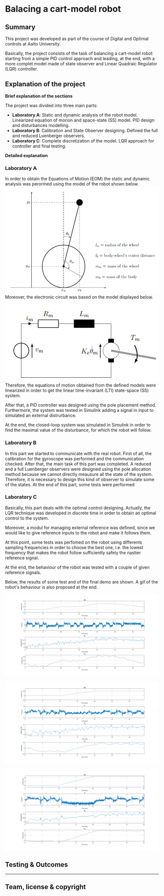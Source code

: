# Balacing a cart-model robot

## Summary

This project was developed as part of the course of Digital and Optimal controls at Aalto University.

Basically, the project consists of the task of balancing a cart-model robot starting from a simple PID control approach and leading, at the end, with a more complet model made of state observer and Linear Quadraic Regulator (LQR) controller.

## Explanation of the project

**Brief explanation of the sections**

The project was divided into three main parts:

- **Laboratory A**: Static and dynamic analysis of the robot model. Linearized equation of morion and space-state (SS) model. PID design and disturbances modelling.
- **Laboratory B**: Calibration and State Observer designing. Defined the full and reduced Luenberger observers.
- **Laboratory C**: Complete discretization of the model. LQR approach for controller and final testing.

**Detailed explanation**

### Laboratory A

In order to obtain the Equations of Motion (EOM) the static and dynamic analysis was perormed using the model of the robot shown below.
![Model of the robot ](/images/image_4_readme/model_robot.png)
Moreover, the electronic circuit was based on the model displayed below.
![Model of the robot ](/images/image_4_readme/model_circuit.png)
Therefore, the equations of motion obtained from the defined models were linearized in order to get the linear time-invariant (LTI) state-space (SS) system.

After that, a PID controller was designed using the pole placement method. Furthermore, the system was tested in Simulink adding a signal in input to simulated an external distrurbance.

At the end, the closed-loop system was simulated in Simulink in order to find the maximal value of the disturbance, for which the robot will follow.

### Laboratory B

In this part we started to communicate with the real robot. First of all, the calibration for the gyroscope was performed and the communication checked.
After that, the main task of this part was completed. A reduced and a full Luenberger observers were designed using the pole allocation method because we cannot directly meausure all the state of the system. Therefore, it is necessary to design this kind of observer to simulate some of the states.
At the end of this part, some tests were performed

### Laboratory C

Basically, this part deals with the optimal control designing. Actually, the LQR technique was developed in discrete time in order to obtain an optimal control to the system.

Moreover, a modul for managing external reference was defined, since we would like to give reference inputs to the robot and make it follows them.

At this point, some tests was perfomed on the robot using differents sampling frequencies in order to choose the best one, i.e. the lowest frequency that makes the robot follow sufficiently safely the nastier reference signal.

At the end, the behaviour of the robot was tested with a couple of given reference signals.

Below, the results of some test and of the final demo are shown.
A gif of the robot's behaviour is also proposed at the end.

![Plots for one of the tests ](/images/image_4_readme/test_image.png)

![First given reference signal ](/images/image_4_readme/demo_1.png)

![Second given reference signal ](/images/image_4_readme/demo_2.png)

## Testing & Outcomes

---

## Team, license & copyright
